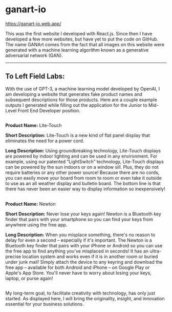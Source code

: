 # ganart-io

https://ganart-io.web.app/

This was the first website I developed with React.js. Since then I have developed a few more websites, but have yet to put the code on GitHub.
The name GANArt comes from the fact that all images on this website were generated with a machine learning algorithm known as a generative adversarial network (GAN).
_________________________________________________________________________________________________________________________________________________________________________________

## To Left Field Labs:

With the use of GPT-3, a machine learning model developed by OpenAI, I am developing a website that generates fake product names and subsequent descriptions for those products. Here are a couple example outputs I generated while filling out the application for the Junior to Mid-Level Front End Developer position.
##
  **Product Name:**
  Lite-Touch

  **Short Description:**
  Lite-Touch is a new kind of flat panel display that eliminates the need for a power cord.

  **Long Description:**
   Using groundbreaking technology, Lite-Touch displays are powered by indoor lighting and can be used in any environment. For example, using our patented “LightSwitch”  technology, Lite-Touch displays can be powered by the sun indoors or on a window sill. Plus, they do not require batteries or any other power source! Because there are no cords, you can easily move your board from room to room or even take it outside to use as an all weather display and bulletin board. The bottom line is that there has never been an easier way to display information so inexpensively!
## 
  **Product Name:** 
  Newton

  **Short Description:**
  Never lose your keys again! Newton is a Bluetooth key finder that pairs with your smartphone so you can find your keys from anywhere using the free app.

  **Long Description:**
  When you misplace something, there's no reason to delay for even a second – especially if it's important. The Newton is a Bluetooth key finder that pairs with your iPhone or Android so you can use the free app to find anything you've misplaced in seconds! It has an ultra-precise location system and works even if it is in another room or buried under junk mail! Simply attach the device to any keyring and download the free app – available for both Android and iPhone – on Google Play or Apple's App Store. You'll never have to worry about losing your keys, laptop, or purse again!
    
##
My long-term goal, to facilitate creativity with technology, has only just started. As displayed here, I will bring the originality, insight, and innovation essential for your business solutions.
